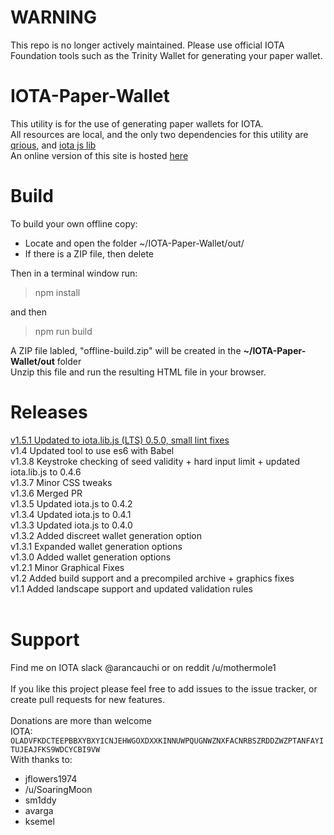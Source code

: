 # WARNING
This repo is no longer actively maintained.
Please use official IOTA Foundation tools such as the Trinity Wallet for generating your paper wallet.

# IOTA-Paper-Wallet
This utility is for the use of generating paper wallets for IOTA.<br>
All resources are local, and the only two dependencies for this utility are <a href="https://github.com/neocotic/qrious">qrious</a>, and <a href = "https://github.com/iotaledger/iota.lib.js">iota js lib</a>
<br>
An online version of this site is hosted <a href="https://arancauchi.github.io/IOTA-Paper-Wallet/">here</a>
<br>
# Build
To build your own offline copy:<br>
* Locate and open the folder ~/IOTA-Paper-Wallet/out/<br>
* If there is a ZIP file, then delete<br>

Then in a terminal window run:
>npm install <enter>

and then <br>

>npm run build <enter>

A ZIP file labled, "offline-build.zip" will be created in the **~/IOTA-Paper-Wallet/out** folder<br>
Unzip this file and run the resulting HTML file in your browser.
<br>
# Releases
<a href="https://github.com/arancauchi/IOTA-Paper-Wallet/releases/tag/1.5.1">v1.5.1 Updated to iota.lib.js (LTS) 0.5.0, small lint fixes</a><br>
v1.4 Updated tool to use es6 with Babel<br>
v1.3.8 Keystroke checking of seed validity + hard input limit + updated iota.lib.js to 0.4.6<br>
v1.3.7 Minor CSS tweaks<br>
v1.3.6 Merged PR<br>
v1.3.5 Updated iota.js to 0.4.2<br>
v1.3.4 Updated iota.js to 0.4.1<br>
v1.3.3 Updated iota.js to 0.4.0<br>
v1.3.2 Added discreet wallet generation option<br>
v1.3.1 Expanded wallet generation options<br>
v1.3.0 Added wallet generation options<br>
v1.2.1 Minor Graphical Fixes<br>
v1.2 Added build support and a precompiled archive + graphics fixes<br>
v1.1 Added landscape support and updated validation rules<br>
<br>
# Support
Find me on IOTA slack @arancauchi or on reddit /u/mothermole1
<br>
<br>
If you like this project please feel free to add issues to the issue tracker, or create pull requests for new features. 
<br>
<br>
Donations are more than welcome<br>
IOTA: `OLADVFKDCTEEPBBXYBXYICNJEHWGOXDXXKINNUWPQUGNWZNXFACNRBSZRDDZWZPTANFAYITUJEAJFKS9WDCYCBI9VW`
<br>
With thanks to: 
- jflowers1974
- /u/SoaringMoon
- sm1ddy
- avarga
- ksemel
<br>
